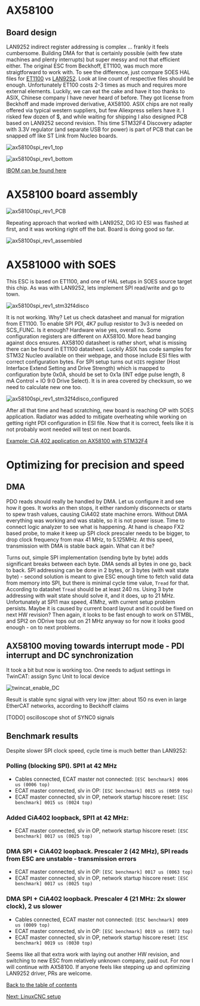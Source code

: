 # AX58100 

## Board design

LAN9252 indirect register addressing is complex ... frankly it feels cumbersome. Building DMA for that is certainly possible (with few state machines and plenty interrupts) but super messy and not that efficient either. The original ESC from Beckhoff, ET1100, was much more straigtforward to work with. To see the difference, just compare SOES HAL files for [ET1100](https://github.com/OpenEtherCATsociety/SOES/blob/master/soes/hal/rt-kernel-twrk60/esc_hw.c) vs [LAN9252](https://github.com/OpenEtherCATsociety/SOES/blob/master/soes/hal/linux-lan9252/esc_hw.c). Look at line count of respective files should be enough. 
Unfortunately ET100 costs 2-3 times as much and requires more external elements. Luckily, we can eat the cake and have it too thanks to ASIX, Chinese company I have never heard of before. They got license from Beckhoff and made improved derivative, AX58100. ASIX chips are not really offered via typical western suppliers, but few Aliexpress sellers have it. I risked few dozen of $, and while waiting for shipping I also designed PCB based on LAN9252 second revision. This time STM32F4 Discovery adapter with 3.3V regulator (and separate USB for power) is part of PCB that can be snapped off like ST Link from Nucleo boards.

![ax58100spi_rev1_top](img/ax58100_rev1_top.jpg "AX58100 SPI rev 1, top render")

![ax58100spi_rev1_bottom](img/ax58100_rev1_bottom.jpg "AX58100 SPI rev 1, bottom render")

[IBOM can be found here](https://kubabuda.github.io/ecat_servo/html/ax58100rev1_ibom.html)

# AX58100 board assembly

![ax58100spi_rev1_PCB](img/ax58100spi_rev1_PCB.jpg "AX58100 SPI rev 1, PCB")

Repeating approach that worked with LAN9252, DIG IO ESI was flashed at first, and it was working right off the bat. Board is doing good so far. 

![ax58100spi_rev1_assembled](img/ax58100spi_rev1_assembled.jpg "AX58100 SPI rev 1, assembled")

# AX581000 with SOES

This ESC is based on ET1100, and one of HAL setups in SOES source target this chip. As was with LAN9252, lets implement SPI read/write and go to town. 

![ax58100spi_rev1_stm32f4disco](img/ax58100spi_rev1_stm32f4disco.jpg "AX58100 SPI rev 1 with STM32F4 Discovery")

It is not working. Why? Let us check datasheet and manual for migration from ET1100. To enable SPI PDI, 4K7 pullup resistor to 3v3 is needed on SCS_FUNC. Is it enough? Hardware wise yes, overall no. Some configuration registers are different on AX58100. More head banging against docs ensures. AX58100 datasheet is rather short, what is missing there can be found in ET1100 datasheet. Luckily ASIX has code samples for STM32 Nucleo available on their webpage, and those include ESI files with correct configuration bytes. For SPI setup turns out `HIES` register (Host Interface Extend Setting and Drive Strength) which is mapped to configuration byte 0x0A, should be set to 0x1a (INT edge pulse length, 8 mA Control + IO 9:0 Drive Select). It is in area covered by checksum, so we need to calculate new one too.

![ax58100spi_rev1_stm32f4disco_configured](img/ax58100spi_rev1_stm32f4disco_configured.jpg "AX58100 SPI rev 1 with STM32F4 Discovery, configured")

After all that time and head scratching, new board is reaching OP with SOES application. Radiator was added to mitigate overheating while working on getting right PDI configuration in ESI file. Now that it is correct, feels like it is not probably wont needed will test on next boards.

[Example: CiA 402 application on AX58100 with STM32F4](https://github.com/kubabuda/ecat_servo/blob/master/examples/SOES_CIA402_AX58100)

# Optimizing for precision and speed

## DMA

PDO reads should really be handled by DMA. Let us configure it and see how it goes. It works an then stops, it either randomly disconnects or starts to spew trash values, causing CiA402 state machine errors. Without DMA everything was working and was stable, so it is not power issue. Time to connect logic analyzer to see what is happening. At hand is cheapo FX2 based probe, to make it keep up SPI clock prescaler needs to be bigger, to drop clock frequency from max 41 MHz, to 5.125MHz. At this speed, transmission with DMA is stable back again. What can it be?

Turns out, simple SPI implementation (sending byte by byte) adds significant breaks between each byte. DMA sends all bytes in one go, back to back. SPI addressing can be done in 2 bytes, or 3 bytes (with wait state byte) - second solution is meant to give ESC enough time to fetch valid data from memory into SPI, but there is minimal cycle time value, `Tread` for that. According to datashet `Tread` should be at least 240 ns. Using 3 byte addressing with wait state should solve it, and it does, up to 21 MHz. Unfortunately at SPI1 max speed, 41Mhz, with current setup problem persists. Maybe it is caused by current board layout and it could be fixed on next HW revision? Then again, it looks to be fast enough to work on STMBL, and SPI2 on ODrive tops out on 21 MHz anyway so for now it looks good enough - on to next problems.

## AX58100 moving towards interrupt mode - PDI interrupt and DC synchronization

It took a bit but now is working too. One needs to adjust settings in TwinCAT: assign Sync Unit to local device

![twincat_enable_DC](img/twincat_enable_DC.gif "Enable DC by assigning Sync Unit to local device")

Result is stable sync signal with very low jitter: about 150 ns even in large EtherCAT networks, according to Beckhoff claims

[TODO] oscilloscope shot of SYNC0 signals

## Benchmark results

Despite slower SPI clock speed, cycle time is much better than LAN9252:

### Polling (blocking SPI). SPI1 at 42 MHz

- Cables connected, ECAT master not connected: `[ESC benchmark] 0006 us (0006 top)`
- ECAT master connected, slv in OP: `[ESC benchmark] 0015 us (0059 top)`
- ECAT master connected, slv in OP, network startup hiscore reset: `[ESC benchmark] 0015 us (0024 top)`

### Added CiA402 loopback, SPI1 at 42 MHz:

- ECAT master connected, slv in OP, network startup hiscore reset: `[ESC benchmark] 0017 us (0025 top)`

### DMA SPI + CiA402 loopback. Prescaler 2 (42 MHz), SPI reads from ESC are **unstable - transmission errors**

- ECAT master connected, slv in OP: `[ESC benchmark] 0017 us (0063 top)`
- ECAT master connected, slv in OP, network startup hiscore reset: `[ESC benchmark] 0017 us (0025 top)`

### DMA SPI + CiA402 loopback. Prescaler 4 (21 MHz: 2x slower clock), **2 us slower**

- Cables connected, ECAT master not connected: `[ESC benchmark] 0009 us (0009 top)`
- ECAT master connected, slv in OP: `[ESC benchmark] 0019 us (0073 top)`
- ECAT master connected, slv in OP, network startup hiscore reset: `[ESC benchmark] 0019 us (0030 top)`


Seems like all that extra work with laying out another HW revision, and switching to new ESC from relatively unknown company, paid out.
For now I will continue with AX58100. If anyone feels like stepping up and optimizing LAN9252 driver, PRs are welcome.

[Back to the table of contents](https://kubabuda.github.io/ecat_servo)

[Next: LinuxCNC setup](https://kubabuda.github.io/ecat_servo/007-linuxcnc-setup)
